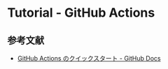 # Tutorial - GitHub Actions

## 参考文献

- [GitHub Actions のクイックスタート - GitHub Docs](https://docs.github.com/ja/actions/quickstart)
